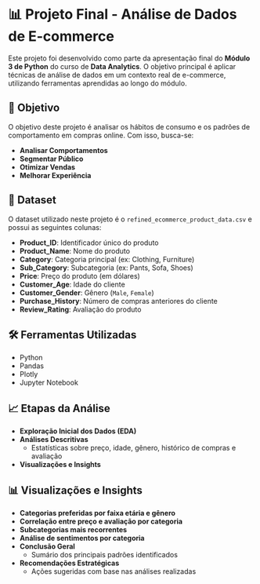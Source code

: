 # 📊 Projeto Final - Análise de Dados de E-commerce

Este projeto foi desenvolvido como parte da apresentação final do **Módulo 3 de Python** do curso de **Data Analytics**. O objetivo principal é aplicar técnicas de análise de dados em um contexto real de e-commerce, utilizando ferramentas aprendidas ao longo do módulo.

## 🧠 Objetivo

O objetivo deste projeto é analisar os hábitos de consumo e os padrões de comportamento em compras online. Com isso, busca-se:

- **Analisar Comportamentos**
- **Segmentar Público**
- **Otimizar Vendas**
- **Melhorar Experiência**

## 📁 Dataset

O dataset utilizado neste projeto é o `refined_ecommerce_product_data.csv` e possui as seguintes colunas:

- **Product_ID**: Identificador único do produto  
- **Product_Name**: Nome do produto  
- **Category**: Categoria principal (ex: Clothing, Furniture)  
- **Sub_Category**: Subcategoria (ex: Pants, Sofa, Shoes)  
- **Price**: Preço do produto (em dólares)  
- **Customer_Age**: Idade do cliente  
- **Customer_Gender**: Gênero (`Male`, `Female`)  
- **Purchase_History**: Número de compras anteriores do cliente  
- **Review_Rating**: Avaliação do produto  

## 🛠️ Ferramentas Utilizadas

- Python  
- Pandas  
- Plotly  
- Jupyter Notebook  

## 📈 Etapas da Análise

- **Exploração Inicial dos Dados (EDA)**
- **Análises Descritivas**
  - Estatísticas sobre preço, idade, gênero, histórico de compras e avaliação
- **Visualizações e Insights**
## 📊 Visualizações e Insights

- **Categorias preferidas por faixa etária e gênero**  
- **Correlação entre preço e avaliação por categoria**  
- **Subcategorias mais recorrentes**  
- **Análise de sentimentos por categoria**  
- **Conclusão Geral**
  - Sumário dos principais padrões identificados
- **Recomendações Estratégicas**
  - Ações sugeridas com base nas análises realizadas
